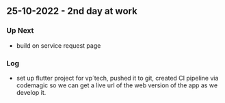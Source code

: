 ## 25-10-2022 - 2nd day at work

### Up Next

- build on service request page

### Log

- set up flutter project for vp´tech, pushed it to git, created CI pipeline via codemagic so we can get a live url of the web version of the app as we develop it.
